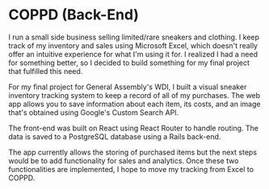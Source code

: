 # COPPD (Back-End)

I run a small side business selling limited/rare sneakers and clothing. I keep track of my inventory and sales using Microsoft Excel, which doesn't really offer an intuitive experience for what I'm using it for. I realized I had a need for something better, so I decided to build something for my final project that fulfilled this need.

For my final project for General Assembly's WDI, I built a visual sneaker inventory tracking system to keep a record of all of my purchases. The web app allows you to save information about each item, its costs, and an image that's obtained using Google's Custom Search API.

The front-end was built on React using React Router to handle routing. The data is saved to a PostgreSQL database using a Rails back-end.

The app currently allows the storing of purchased items but the next steps would be to add functionality for sales and analytics. Once these two functionalities are implemented, I hope to move my tracking from Excel to COPPD.
